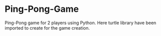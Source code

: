 # Ping-Pong-Game
Ping-Pong game for 2 players using Python.
Here turtle library have been imported to create for the game creation.
